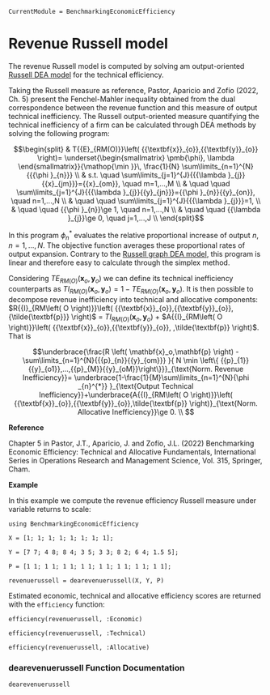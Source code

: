 ```@meta
CurrentModule = BenchmarkingEconomicEfficiency
```

# Revenue Russell model

The revenue Russell model is computed by solving am output-oriented [Russell DEA model](https://javierbarbero.github.io/DataEnvelopmentAnalysis.jl/stable/technical/#Russell-Output-Model/) for the technical efficiency.

Taking the Russell measure as reference, Pastor, Aparicio and Zofío (2022, Ch. 5) present the Fenchel-Mahler inequality obtained from the dual correspondence between the revenue function and this measure of output technical inefficiency. The Russell output-oriented measure quantifying the technical inefficiency of a firm can be calculated through DEA methods by solving the following program:   

```math
\begin{split}
& T{{E}_{RM(O)}}\left( {{\textbf{x}}_{o}},{{\textbf{y}}_{o}} \right)= \underset{\begin{smallmatrix} \pmb{\phi}, \lambda \end{smallmatrix}}{\mathop{\min }}\, \frac{1}{N} \sum\limits_{n=1}^{N}{{{\phi }_{n}}}  \\
& s.t. \quad \sum\limits_{j=1}^{J}{{{\lambda }_{j}}{{x}_{jm}}}={{x}_{om}}, \quad  m=1,...,M   \\
& \quad \quad \sum\limits_{j=1}^{J}{{{\lambda }_{j}}{{y}_{jn}}}={{\phi }_{n}}{{y}_{on}}, \quad  n=1,...,N  \\
& \quad \quad \sum\limits_{j=1}^{J}{{{\lambda }_{j}}}=1,  \\
& \quad \quad {{\phi }_{n}}\ge 1, \quad n=1,...,N  \\
& \quad \quad {{\lambda }_{j}}\ge 0, \quad  j=1,...,J  \\
\end{split}
```

In this program $\phi^*_{n}$ evaluates the relative proportional increase of output $n, n=1,...,N$. The objective function averages these proportional rates of output expansion. Contrary to the [Russell graph DEA model](https://javierbarbero.github.io/DataEnvelopmentAnalysis.jl/stable/technical/russell/#Russell-Graph-Model), this program is linear and therefore easy to calculate through the simplex method. 

Considering $T{{E}_{RM(O)}}({{\textbf{x}}_{o}},{{\textbf{y}}_{o}})$ we can define its technical inefficiency counterparts as $T{I}_{RM(O)}( {\textbf{x}_{o}},{\textbf{y}_{o}})=1-T{{E}_{RM(O)}} ({\textbf{x}_{o}},{\textbf{y}_{o}})$. It is then possible to decompose revenue inefficiency into technical and allocative components: $R{{I}_{RM\left( O \right)}}\left( {{\textbf{x}}_{o}},{{\textbf{y}}_{o}},{\tilde{\textbf{p}}} \right)$ = $T{{I}_{RM\left( O \right)}}\left( {{\textbf{x}}_{o}},{{\textbf{y}}_{o}} \right)$ + $A{{I}_{RM\left( O \right)}}\left( {{\textbf{x}}_{o}},{{\textbf{y}}_{o}}, ,\tilde{\textbf{p}}  \right)$. That is    

```math
\underbrace{\frac{R \left( \mathbf{x}_o,\mathbf{p} \right) - \sum\limits_{n=1}^{N}{{{p}_{n}}{{y}_{om}}} }{ N \min \left\{ {{p}_{1}}{{y}_{o1}},...,{{p}_{M}}{{y}_{oM}}\right\}}}_{\text{Norm. Revenue Inefficiency}}= 
\underbrace{1-\frac{1}{M}\sum\limits_{n=1}^{N}{\phi _{n}^{*}} }_{\text{Output Technical Inefficiency}}+\underbrace{A{{I}_{RM\left( O \right)}}\left( {{\textbf{x}}_{o}},{{\textbf{y}}_{o}},\tilde{\textbf{p}} \right)}_{\text{Norm. Allocative Inefficiency}}\ge 0. \\ 
```
**Reference**

Chapter 5 in Pastor, J.T., Aparicio, J. and Zofío, J.L. (2022) Benchmarking Economic Efficiency: Technical and Allocative Fundamentals, International Series in Operations Research and Management Science, Vol. 315,  Springer, Cham. 

**Example**

In this example we compute the revenue efficiency Russell measure under variable returns to scale:
```@example revenuerussell
using BenchmarkingEconomicEfficiency

X = [1; 1; 1; 1; 1; 1; 1; 1];

Y = [7 7; 4 8; 8 4; 3 5; 3 3; 8 2; 6 4; 1.5 5];

P = [1 1; 1 1; 1 1; 1 1; 1 1; 1 1; 1 1; 1 1];

revenuerussell = dearevenuerussell(X, Y, P)
```

Estimated economic, technical and allocative efficiency scores are returned with the `efficiency` function:
```@example revenuerussell
efficiency(revenuerussell, :Economic)
```

```@example revenuerussell
efficiency(revenuerussell, :Technical)
```

```@example revenuerussell
efficiency(revenuerussell, :Allocative)
```

### dearevenuerussell Function Documentation

```@docs
dearevenuerussell
```

